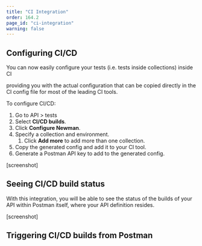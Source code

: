```yaml
---
title: "CI Integration"
order: 164.2
page_id: "ci-integration"
warning: false
---
```


## Configuring CI/CD

You can now easily configure your tests (i.e. tests inside collections) inside CI

providing you with the actual configuration that can be copied directly in the CI config file for most of the leading CI tools.

To configure CI/CD:

1. Go to API > tests
2. Select **CI/CD builds**.
3. Click **Configure Newman**.
4. Specify a collection and environment.
   1. Click **Add more** to add more than one collection.
1. Copy the generated config and add it to your CI tool.
2. Generate a Postman API key to add to the generated config.

[screenshot]

## Seeing CI/CD build status

With this integration, you will be able to see the status of the builds of your API within Postman itself, where your API definition resides.

[screenshot]

## Triggering CI/CD builds from Postman
